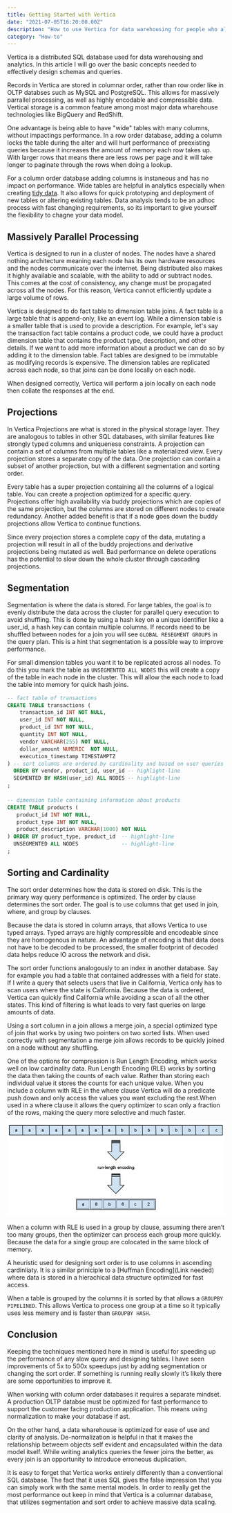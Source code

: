 ```yaml
---
title: Getting Started with Vertica
date: "2021-07-05T16:20:00.00Z"
description: "How to use Vertica for data warehousing for people who already know SQL. An introduction to the fundamental concepts of a columnar database."
category: "How-to"
---
```


Vertica is a distributed SQL database used for data warehousing and analytics. In this article I will go over the basic concepts needed to effectively design schemas and queries.

Records in Vertica are stored in columnar order, rather than row order like in OLTP databses such as MySQL and PostgreSQL. This allows for massively parrallel processing, as well as highly encodable and compressible data. Vertical storage is a common feature among most major data wharehouse technologies like BigQuery and RedShift.

One advantage is being able to have "wide" tables with many columns, without impactings performance. In a row order database, adding a column locks the table during the alter and will hurt performance of preexisting queries because it increases the amount of memory each row takes up. With larger rows that means there are less rows per page and it will take longer to paginate through the rows when doing a lookup.

For a column order database adding columns is instaneous and has no impact on performance. Wide tables are helpful in analytics especially when creating [tidy data](https://en.wikipedia.org/wiki/Tidy_data). It also allows for quick prototyping and deployment of new tables or altering existing tables. Data analysis tends to be an adhoc process with fast changing requirements, so its important to give yourself the flexibility to chagne your data model.

## Massively Parallel Processing

Vertica is designed to run in a cluster of nodes. The nodes have a shared nothing architecture meaning each node has its own hardware resources and the nodes communicate over the internet. Being distributed also makes it highly available and scalable, with the ability to add or subtract nodes. This comes at the cost of consistency, any change must be propagated across all the nodes. For this reason, Vertica cannot efficiently update a large volume of rows.

Vertica is designed to do fact table to dimension table joins. A fact table is a large table that is append-only, like an event log. While a dimension table is a smaller table that is used to provide a description. For example, let's say the transaction fact table contains a product code, we could have a product dimension table that contains the product type, description, and other details. If we want to add more information about a product we can do so by adding it to the dimension table. Fact tables are designed to be immutable as modifying records is expensive. The dimension tables are replicated across each node, so that joins can be done locally on each node.

When designed correctly, Vertica will perform a join locally on each node then collate the responses at the end.

## Projections

In Vertica Projections are what is stored in the physical storage layer. They are analogous to tables in other SQL databases, with similar features like strongly typed columns and uniqueness constraints. A projection can contain a set of columns from multiple tables like a materialized view. Every projection stores a separate copy of the data. One projection can contain a subset of another projection, but with a different segmentation and sorting order.

Every table has a super projection containing all the columns of a logical table. You can create a projection optimized for a specific query. Projections offer high availability via buddy projections which are copies of the same projection, but the columns are stored on different nodes to create redundancy. Another added benefit is that if a node goes down the buddy projections allow Vertica to continue functions.

Since every projection stores a complete copy of the data, mutating a projection will result in all of the buddy projections and derivative projections being mutated as well. Bad performance on delete operations has the potential to slow down the whole cluster through cascading projections.

## Segmentation

Segmentation is where the data is stored. For large tables, the goal is to evenly distribute the data across the cluster for parallel query execution to avoid shuffling. This is done by using a hash key on a unique identifier like a user_id, a hash key can contain multiple columns. If records need to be shuffled between nodes for a join you will see `GLOBAL RESEGMENT GROUPS` in the query plan. This is a hint that segmentation is a possible way to improve performance.

For small dimension tables you want it to be replicated across all nodes. To do this you mark the table as `UNSEGMENTED ALL NODES` this will create a copy of the table in each node in the cluster. This will allow the each node to load the table into memory for quick hash joins.

```sql
-- fact table of transactions
CREATE TABLE transactions (
    transaction_id INT NOT NULL,
    user_id INT NOT NULL,
    product_id INT NOT NULL,
    quantity INT NOT NULL,
    vendor VARCHAR(255) NOT NULL,
    dollar_amount NUMERIC  NOT NULL,
    execution_timestamp TIMESTAMPTZ
) -- sort columns are ordered by cardinality and based on user queries
  ORDER BY vendor, product_id, user_id -- highlight-line
  SEGMENTED BY HASH(user_id) ALL NODES -- highlight-line
;

-- dimension table containing information about products
CREATE TABLE products (
   product_id INT NOT NULL,
   product_type INT NOT NULL,
   product_description VARCHAR(1000) NOT NULL
) ORDER BY product_type, product_id  -- highlight-line
  UNSEGMENTED ALL NODES              -- highlight-line
;
```

## Sorting and Cardinality

The sort order determines how the data is stored on disk. This is the primary way query performance is optimized. The order by clause determines the sort order. The goal is to use columns that get used in join, where, and group by clauses.

Because the data is stored in column arrays, that allows Vertica to use typed arrays. Typed arrays are highly compressible and encodeable since they are homogenous in nature. An advantage of encoding is that data does not have to be decoded to be processed, the smaller footprint of decoded data helps reduce IO across the network and disk.

The sort order functions analogously to an index in another database. Say for example you had a table that contained addresses with a field for state. If I write a query that selects users that live in California, Vertica only has to scan users where the state is California. Because the data is ordered, Vertica can quickly find California while avoiding a scan of all the other states. This kind of filtering is what leads to very fast queries on large amounts of data.

Using a sort column in a join allows a merge join, a special optimized type of join that works by using two pointers on two sorted lists. When used correctly with segmentation a merge join allows records to be quickly joined on a node without any shuffling.

One of the options for compression is Run Length Encoding, which works well on low cardinality data. Run Length Encoding (RLE) works by sorting the data then taking the counts of each value. Rather than storing each individual value it stores the counts for each unique value. When you include a column with RLE in the where clause Vertica will do a predicate push down and only access the values you want excluding the rest.When used in a where clause it allows the query optimizer to scan only a fraction of the rows, making the query more selective and much faster.

![Run Length Encoding is a form of compression that relies on the repetition of values.](./run-length-encoding.png)

When a column with RLE is used in a group by clause, assuming there aren’t too many groups, then the optimizer can process each group more quickly. Because the data for a single group are colocated in the same block of memory.

A heuristic used for designing sort order is to use columns in ascending cardinliaty. It is a similar priniciple to a [Huffman Encoding](Link needed) where data is stored in a hierachical data structure optimized for fast access.

When a table is grouped by the columns it is sorted by that allows a `GROUPBY PIPELINED`. This allows Vertica to process one group at a time so it typically uses less memery and is faster than `GROUPBY HASH`.

## Conclusion

Keeping the techniques mentioned here in mind is useful for speeding up the performance of any slow query and designing tables. I have seen improvements of 5x to 500x speedups just by adding segmentation or changing the sort order. If something is running really slowly it’s likely there are some opportunities to improve it.

When working with column order databases it requires a separate mindset. A production OLTP databse must be optimized for fast performance to support the customer facing production application. This means using normalization to make your database if ast.

On the other hand, a data wharehouse is optimized for ease of use and clarity of analysis. De-normalization is helpful in that it makes the relationship betweem objects self evident and encapsulated within the data model itself. While writing analytics queries the fewer joins the better, as every join is an opportunity to introduce erroneous duplication.

It is easy to forget that Vertica works entirely differently than a conventional SQL database. The fact that it uses SQL gives the false impression that you can simply work with the same mental models. In order to really get the most performance out keep in mind that Vertica is a columnar database, that utilizes segmentation and sort order to achieve massive data scaling.
